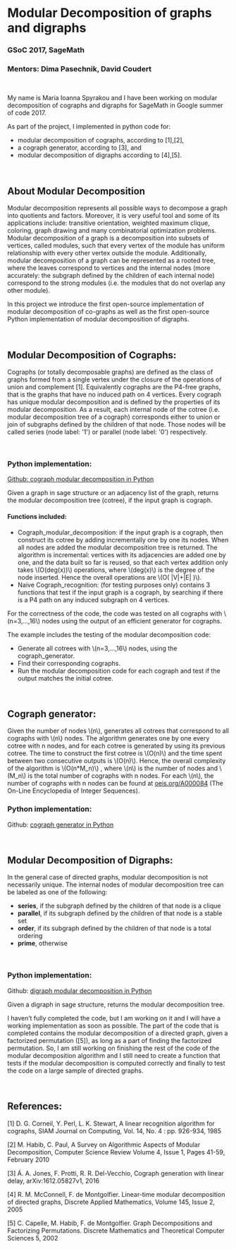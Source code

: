 <head>
    <script type="text/javascript"
            src="https://cdn.mathjax.org/mathjax/latest/MathJax.js?config=TeX-AMS-MML_HTMLorMML">
    </script>
</head>

# Modular Decomposition of graphs and digraphs

### GSoC 2017,  SageMath

### Mentors: Dima Pasechnik, David Coudert

<br>

My name is Maria Ioanna Spyrakou and I have been working on modular decomposition of cographs and digraphs for SageMath in Google summer of code 2017. 

As part of the project, I implemented in python code for:
<ul> 
  <li> modular decomposition of cographs, according to [1],[2],  </li>
  <li> a cograph generator, according to [3], and </li>
  <li>modular decomposition of digraphs according to [4],[5]. </li>
</ul>  
     
<br>     
     
## About Modular Decomposition
Modular decomposition represents all possible ways to decompose a graph into quotients and factors. Moreover, it is very useful tool and some of its applications include: transitive orientation, weighted maximum clique, coloring, graph drawing and many combinatorial optimization problems. Modular decomposition of a graph is a decomposition into subsets of vertices, called modules, such that every vertex of the module has uniform relationship with every other vertex outside the module. Additionally, modular decomposition of a graph can be represented as a rooted tree, where the leaves correspond to vertices and the internal nodes (more accurately: the subgraph defined by the children of each internal node) correspond to the strong modules (i.e. the modules that do not overlap any other module).  

In this project we introduce the first open-source implementation of modular decomposition of co-graphs as well as the first open-source Python implementation of modular decomposition of digraphs. 

<br>

## Modular Decomposition of Cographs:

Cographs (or totally decomposable graphs) are defined as the class of graphs formed from a single vertex under the closure of the operations of union and complement [1]. Equivalently cographs are the P4-free graphs, that is the graphs that have no induced path on 4 vertices. 
Every cograph has unique modular decomposition and  is defined by the properties of its modular decomposition. As a result, each internal node of the cotree (i.e. modular decomposition tree of a cograph) corresponds either to union or join of subgraphs defined by the children of that node. Those nodes will be called series (node label: '1') or parallel (node label: '0') respectively. 

<br>

### Python implementation:

[Github: cograph modular decomposition in Python](https://github.com/MariannaSpyrakou/Cograph_Modular_Decomposition)   


Given a graph in sage structure or an adjacency list of the graph, returns the modular decomposition tree (cotree), if the input graph is cograph. 

#### Functions included:

   * Cograph_modular_decomposition: if the input graph is a cograph, then construct its cotree by adding incrementally one by one its nodes. When all nodes are added the modular decomposition tree is returned. The algorithm is incremental: vertices with its adjacencies are added one by one, and the data built so far is reused, so that each vertex addition only takes \\(O(deg(x))\\) operations, where \\(deg(x)\\) is the degree of the node inserted. Hence the overall operations are \\(O( |V|+|E| )\\). 
   * Naive Cograph_recognition: (for testing purposes only) contains 3 functions that test if the input graph is a cograph, by searching if there is a P4 path on any induced subgraph on 4 vertices.


For the correctness of the code, the code was tested on all cographs with \\(n=3,...,16\\) nodes using the output of an efficient generator for cographs.


The example includes the testing of the modular decomposition code: 

   * Generate all cotrees with \\(n=3,...,16\\) nodes, using the cograph_generator.
   * Find their corresponding cographs.
   * Run the modular decomposition code for each cograph and test if the output matches the initial cotree. 


<br>

## Cograph generator:
Given the number of nodes \\(n\\), generates all cotrees that correspond to all cographs with \\(n\\) nodes. The algorithm generates one by one every cotree with n nodes, and for each cotree is generated by using its previous cotree. The time to construct the first cotree is \\(O(n)\\) and the time spent between two consecutive outputs is \\(O(n)\\). Hence, the overall complexity of the algorithm is \\(O(n*M_n)\\) , where \\(n\\) is the number of nodes and \\(M_n\\) is the total number of cographs with n nodes.  For each \\(n\\), the number of cographs with n nodes can be found at [oeis.org/A000084](https://oeis.org/A000084) (The On-Line Encyclopedia of Integer Sequences).


### Python implementation:
Github: [cograph generator in Python](https://github.com/MariannaSpyrakou/Cograph_generator)



<br>

## Modular Decomposition of Digraphs: 

In the general case of directed graphs, modular decomposition is not necessarily unique. The internal nodes of modular decomposition tree can be labeled as one of the following: 

   * __series__, if the subgraph defined by the children of that node is a clique 
   * __parallel__, if its subgraph defined by the children of that node  is a stable set 
   * __order__, if its subgraph defined by the children of that node is a total ordering 
   * __prime__, otherwise 


<br>

### Python implementation:
Github: [digraph modular decomposition in Python](https://github.com/MariannaSpyrakou/Digraphs_modular_decomposition)


Given a digraph in sage structure, returns the modular decomposition tree.

I haven’t fully completed the code, but I am working on it and I will have a working implementation as soon as possible. The part of the code that is completed contains the modular decomposition of a directed graph, given a factorized permutation ([5]), as long as a part of finding the factorized permutation. So, I am still working on finishing the rest of the code of the modular decomposition algorithm and I still need to create a function that tests if the modular decomposition is computed correctly and finally to test the code on a large sample of directed graphs. 

<br>

## References:

[1] D. G. Corneil, Y. Perl, L. K. Stewart, A linear recognition algorithm for cographs, SIAM Journal on Computing, Vol. 14, No. 4 : pp. 926-934, 1985

[2] M. Habib, C. Paul, A Survey on Algorithmic Aspects of
Modular Decomposition, Computer Science Review Volume 4, Issue 1, Pages 41-59, February 2010

[3] Á. A. Jones, F. Protti, R. R. Del-Vecchio, Cograph generation with linear delay, arXiv:1612.05827v1, 2016

[4] R. M. McConnell, F. de Montgolfier. Linear-time modular decomposition of directed graphs, Discrete Applied Mathematics, Volume 145, Issue 2, 2005

[5] C. Capelle, M. Habib, F. de Montgolfier. Graph Decompositions and Factorizing Permutations. Discrete Mathematics and Theoretical Computer Sciences 5, 2002


